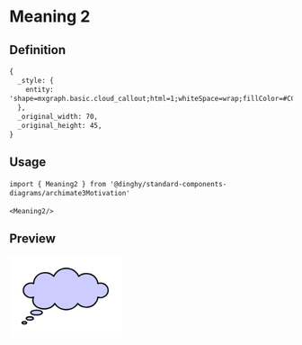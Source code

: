 # Meaning 2

## Definition

```
{
  _style: { 
    entity: 'shape=mxgraph.basic.cloud_callout;html=1;whiteSpace=wrap;fillColor=#CCCCFF;',
  },
  _original_width: 70,
  _original_height: 45,
}
```

## Usage

```
import { Meaning2 } from '@dinghy/standard-components-diagrams/archimate3Motivation'

<Meaning2/>
```

## Preview

<img src="./meaning-2.png" width="200"/>
